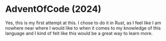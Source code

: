 # AdventOfCode (2024)
Yes, this is my first attempt at this. I chose to do it in Rust, as I feel like I am nowhere near where I would like to when it comes to my knowledge of this language and I kind of felt like this would be a great way to learn more.
